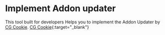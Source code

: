 # Implement Addon updater

This tool built for developers Helps you to implement the Addon Updater by <a href="https://github.com/CGCookie/blender-addon-updater" target="blank">CG Cookie</a>.
[CG Cookie](https://github.com/CGCookie/blender-addon-updater){:target="_blank"}
